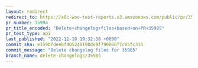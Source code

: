 ```yaml
---
layout: redirect
redirect_to: https://a8c-woo-test-reports.s3.amazonaws.com/public/pr/35994/api/index.html
pr_number: 35994
pr_title_encoded: "Delete+changelog+files+based+on+PR+35985"
pr_test_type: api
last_published: "2022-12-18 19:32:38 +0000"
commit_sha: e159bfdeebf405249198de9f790866f7c05fc315
commit_message: "Delete changelog files for 35985"
branch_name: delete-changelogs/35985
---
```

